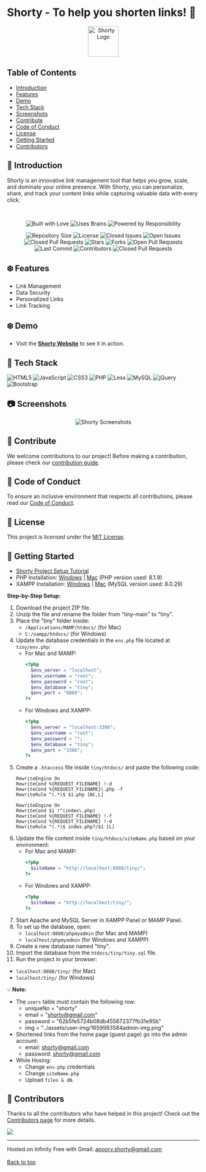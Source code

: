 # Shorty - To help you shorten links! 🚀

<p align="center">
  <img src="./assets/img/inside-header-logo.png" height="80" width="80" alt="Shorty Logo">
</p>

## Table of Contents

- [Introduction](#👋-introduction)
- [Features](#❄️-features)
- [Demo](#❄️-demo)
- [Tech Stack](#🔧-tech-stack)
- [Screenshots](#📷-screenshots)
- [Contribute](#🤝-contribute)
- [Code of Conduct](#📜-code-of-conduct)
- [License](#📄-license)
- [Getting Started](#🚀-getting-started)
- [Contributors](#🤗-contributors)

## 👋 Introduction 
Shorty is an innovative link management tool that helps you grow, scale, and dominate your online presence. With Shorty, you can personalize, share, and track your content links while capturing valuable data with every click. 

<br/>

<p align="center">
  <img src="https://forthebadge.com/images/badges/built-with-love.svg" alt="Built with Love">
  <img src="https://forthebadge.com/images/badges/uses-brains.svg" alt="Uses Brains">
  <img src="https://forthebadge.com/images/badges/powered-by-responsibility.svg" alt="Powered by Responsibility">
</p>

<p align="center">
  <img src="https://img.shields.io/github/repo-size/apoorvaron/Shorty?style=for-the-badge" alt="Repository Size">
  <img src="https://img.shields.io/github/license/apoorvaron/Shorty?style=for-the-badge" alt="License">
  <img src="https://img.shields.io/github/issues-closed-raw/apoorvaron/Shorty?style=for-the-badge" alt="Closed Issues">
  <img src="https://img.shields.io/github/issues/apoorvaron/Shorty?style=for-the-badge" alt="Open Issues">
  <img src="https://img.shields.io/github/issues-closed/apoorvaron/Shorty?style=for-the-badge" alt="Closed Pull Requests">
  <img src="https://img.shields.io/github/stars/apoorvaron/Shorty?style=for-the-badge" alt="Stars">
  <img src="https://img.shields.io/github/forks/apoorvaron/Shorty?style=for-the-badge" alt="Forks">
  <img src="https://img.shields.io/github/issues-pr/apoorvaron/Shorty?style=for-the-badge" alt="Open Pull Requests">
  <img src="https://img.shields.io/github/last-commit/apoorvaron/Shorty?style=for-the-badge" alt="Last Commit">
  <img src="https://img.shields.io/github/contributors/apoorvaron/Shorty?style=for-the-badge" alt="Contributors">
  <img src="https://img.shields.io/github/issues-pr-closed-raw/apoorvaron/Shorty?style=for-the-badge" alt="Closed Pull Requests">
</p>

## ❄️ Features

- Link Management
- Data Security
- Personalized Links
- Link Tracking

## ❄️ Demo

- Visit the **[Shorty Website](http://shrty.rf.gd/)** to see it in action.

## 🔧 Tech Stack

![HTML5](https://img.shields.io/badge/html5-%23E34F26.svg?style=for-the-badge&logo=html5&logoColor=white)
![JavaScript](https://img.shields.io/badge/javascript-%23323330.svg?style=for-the-badge&logo=javascript&logoColor=%23F7DF1E)
![CSS3](https://img.shields.io/badge/css3-%231572B6.svg?style=for-the-badge&logo=css3&logoColor=white)
![PHP](https://img.shields.io/badge/php-%23777BB4.svg?style=for-the-badge&logo=php&logoColor=white)
![Less](https://img.shields.io/badge/less-2B4C80?style=for-the-badge&logo=less&logoColor=white)
![MySQL](https://img.shields.io/badge/mysql-%2300f.svg?style=for-the-badge&logo=mysql&logoColor=white)
![jQuery](https://img.shields.io/badge/jquery-%230769AD.svg?style=for-the-badge&logo=jquery&logoColor=white)
![Bootstrap](https://img.shields.io/badge/bootstrap-%238511FA.svg?style=for-the-badge&logo=bootstrap&logoColor=white)

## 📷 Screenshots

<p align="center">
  <img src="./img/screenshot.gif" alt="Shorty Screenshots">
</p>

## 🤝 Contribute

We welcome contributions to our project! Before making a contribution, please check our [contribution guide](https://github.com/apoorvaron/Shorty/blob/main/CONTRIBUTING.md).

## 📜 Code of Conduct

To ensure an inclusive environment that respects all contributions, please read our [Code of Conduct](https://github.com/apoorvaron/Shorty/blob/main/CODE_OF_CONDUCT.md).
## 📄 License

This project is licensed under the [MIT License](https://github.com/apoorvaron/Shorty/blob/main/LICENSE).

## 🚀 Getting Started

- [Shorty Project Setup Tutorial](https://www.youtube.com/watch?v=L5HdDeYaKd0)
- PHP Installation: [Windows](https://www.youtube.com/watch?v=mVBe75aGBHQ) | [Mac](https://www.youtube.com/watch?v=mVBe75aGBHQ) (PHP version used: 8.1.9)
- XAMPP Installation: [Windows](https://www.youtube.com/watch?v=at19OmH2Bg4) | [Mac](https://www.youtube.com/watch?v=at19OmH2Bg4) (MySQL version used: 8.0.29)

**Step-by-Step Setup:**

1. Download the project ZIP file.
2. Unzip the file and rename the folder from "tiny-main" to "tiny".
3. Place the "tiny" folder inside:
   - `/Applications/MAMP/htdocs/` (for Mac)
   - `C:/xampp/htdocs/` (for Windows)
4. Update the database credentials in the `env.php` file located at `tiny/env.php`:
   - For Mac and MAMP:
     ```php
     <?php
       $env_server = "localhost";
       $env_username = "root";
       $env_password = "root";
       $env_database = "tiny";
       $env_port = "8889";
     ?>
     ```
   - For Windows and XAMPP:
     ```php
     <?php
       $env_server = "localhost:3306";
       $env_username = "root";
       $env_password = "";
       $env_database = "tiny";
       $env_port = "3306";
     ?>
     ```
5. Create a `.htaccess` file inside `tiny/htdocs/` and paste the following code:
   ```apacheconf
   RewriteEngine On
   RewriteCond %{REQUEST_FILENAME} !-d
   RewriteCond %{REQUEST_FILENAME}\.php -f
   RewriteRule ^(.*)$ $1.php [NC,L]

   RewriteEngine On
   RewriteCond $1 !^(index\.php)
   RewriteCond %{REQUEST_FILENAME} !-f
   RewriteCond %{REQUEST_FILENAME} !-d
   RewriteRule ^(.*)$ index.php?/$1 [L]
   ```
6. Update the file content inside `tiny/htdocs/siteName.php` based on your environment:
   - For Mac and MAMP:
     ```php
     <?php
       $siteName = "http://localhost:8888/tiny/";
     ?>
     ```
   - For Windows and XAMPP:
     ```php
     <?php
       $siteName = "http://localhost/tiny/";
     ?>
     ```
7. Start Apache and MySQL Server in XAMPP Panel or MAMP Panel.
8. To set up the database, open:
   - `localhost:8888/phpmyadmin` (for Mac and MAMP)
   - `localhost/phpmyadmin` (for Windows and XAMPP)
9. Create a new database named "tiny".
10. Import the database from the `htdocs/tiny/tiny.sql` file.
11. Run the project in your browser:
   - `localhost:8888/tiny/` (for Mac)
   - `localhost/tiny/` (for Windows)

💡 **Note:**
- The `users` table must contain the following row:
  - uniqueNo = "shorty"
  - email = "shorty@gmail.com"
  - password = "62b5fe5724b08db455672377fb31e95b"
  - img = "../assets/user-img/1659983584admin-img.png"
- Shortened links from the home page (guest page) go into the admin account:
  - email: shorty@gmail.com
  - password: shorty@gmail.com
- While Hosing:
  - Change `env.php` credentials
  - Change `siteName.php`
  - Upload `files & dB`.

## 🤗 Contributors

Thanks to all the contributors who have helped in this project! Check out the [Contributors page](https://github.com/apoorvaron/Shorty/graphs/contributors) for more details.

<a href="https://github.com/apoorvaron/Shorty/graphs/contributors"><img src="https://contrib.rocks/image?repo=apoorvaron/Shorty"></a>

---

Hosted on Infinity Free with Gmail: apoorv.shorty@gmail.com
<br><br>
<a href="#top">Back to top</a>
